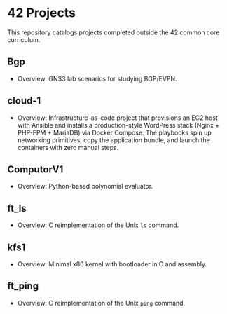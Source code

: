 # 42 Projects
This repository catalogs projects completed outside the 42 common core curriculum.

## Bgp
- Overview: GNS3 lab scenarios for studying BGP/EVPN.

## cloud-1
- Overview: Infrastructure-as-code project that provisions an EC2 host with Ansible and
            installs a production-style WordPress stack (Nginx + PHP-FPM + MariaDB) via
            Docker Compose. The playbooks spin up networking primitives, copy the
            application bundle, and launch the containers with zero manual steps.

## ComputorV1
- Overview: Python-based polynomial evaluator.

## ft_ls
- Overview: C reimplementation of the Unix `ls` command.

## kfs1
- Overview: Minimal x86 kernel with bootloader in C and assembly.

## ft_ping
- Overview: C reimplementation of the Unix `ping` command.

